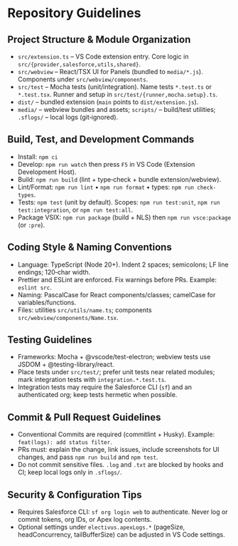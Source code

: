 # Repository Guidelines

## Project Structure & Module Organization

- `src/extension.ts` – VS Code extension entry. Core logic in `src/{provider,salesforce,utils,shared}`.
- `src/webview` – React/TSX UI for Panels (bundled to `media/*.js`). Components under `src/webview/components`.
- `src/test` – Mocha tests (unit/integration). Name tests `*.test.ts` or `*.test.tsx`. Runner and setup in `src/test/{runner,mocha.setup}.ts`.
- `dist/` – bundled extension (`main` points to `dist/extension.js`).
- `media/` – webview bundles and assets; `scripts/` – build/test utilities; `.sflogs/` – local logs (git‑ignored).

## Build, Test, and Development Commands

- Install: `npm ci`
- Develop: `npm run watch` then press `F5` in VS Code (Extension Development Host).
- Build: `npm run build` (lint + type‑check + bundle extension/webview).
- Lint/Format: `npm run lint` • `npm run format` • types: `npm run check-types`.
- Tests: `npm test` (unit by default). Scopes: `npm run test:unit`, `npm run test:integration`, or `npm run test:all`.
- Package VSIX: `npm run package` (build + NLS) then `npm run vsce:package` (or `:pre`).

## Coding Style & Naming Conventions

- Language: TypeScript (Node 20+). Indent 2 spaces; semicolons; LF line endings; 120‑char width.
- Prettier and ESLint are enforced. Fix warnings before PRs. Example: `eslint src`.
- Naming: PascalCase for React components/classes; camelCase for variables/functions.
- Files: utilities `src/utils/name.ts`; components `src/webview/components/Name.tsx`.

## Testing Guidelines

- Frameworks: Mocha + @vscode/test-electron; webview tests use JSDOM + @testing-library/react.
- Place tests under `src/test/`; prefer unit tests near related modules; mark integration tests with `integration.*.test.ts`.
- Integration tests may require the Salesforce CLI (`sf`) and an authenticated org; keep tests hermetic when possible.

## Commit & Pull Request Guidelines

- Conventional Commits are required (commitlint + Husky). Example: `feat(logs): add status filter`.
- PRs must: explain the change, link issues, include screenshots for UI changes, and pass `npm run build` and `npm test`.
- Do not commit sensitive files. `.log` and `.txt` are blocked by hooks and CI; keep local logs only in `.sflogs/`.

## Security & Configuration Tips

- Requires Salesforce CLI: `sf org login web` to authenticate. Never log or commit tokens, org IDs, or Apex log contents.
- Optional settings under `electivus.apexLogs.*` (pageSize, headConcurrency, tailBufferSize) can be adjusted in VS Code settings.
